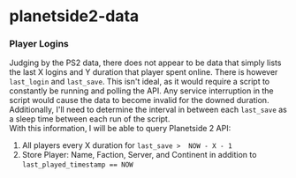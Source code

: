 # planetside2-data

### Player Logins
Judging by the PS2 data, there does not appear to be data that simply lists the last X logins and Y duration that player spent online. There is however `last_login` and `last_save`. This isn't ideal, as it would require a script to constantly be running and polling the API. Any service interruption in the script would cause the data to become invalid for the downed duration.        
Additionally, I'll need to determine the interval in between each `last_save` as a sleep time between each run of the script.      
With this information, I will be able to query Planetside 2 API:      
1. All players every X duration for `last_save >  NOW - X - 1`
2. Store Player: Name, Faction, Server, and Continent in addition to `last_played_timestamp == NOW`
